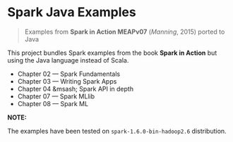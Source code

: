 # Spark Java Examples
> Examples from **Spark in Action MEAPv07** (*Manning*, 2015) ported to Java

This project bundles Spark examples from the book **Spark in Action** but using the Java language instead of Scala.
+ Chapter 02 &mdash; Spark Fundamentals 
+ Chapter 03 &mdash; Writing Spark Apps
+ Chapter 04 &msash; Spark API in depth
+ Chapter 07 &mdash; Spark MLlib
+ Chapter 08 &mdash; Spark ML

**NOTE:**

The examples have been tested on `spark-1.6.0-bin-hadoop2.6` distribution.